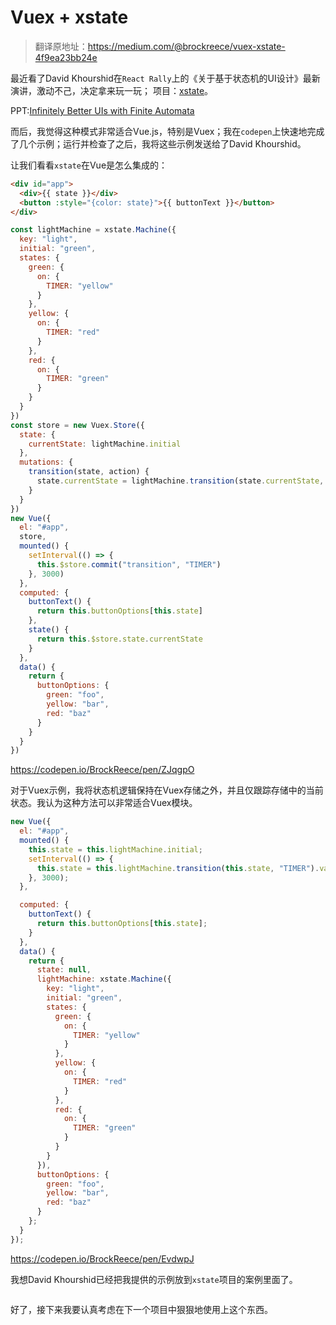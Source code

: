
# Vuex + xstate

>翻译原地址：https://medium.com/@brockreece/vuex-xstate-4f9ea23bb24e

最近看了David Khourshid在`React Rally`上的《关于基于状态机的UI设计》最新演讲，激动不己，决定拿来玩一玩；
项目：[xstate](https://github.com/davidkpiano/xstate)。

PPT:[Infinitely Better UIs with Finite Automata](http://slides.com/davidkhourshid/finite-state-machines#/)

而后，我觉得这种模式非常适合Vue.js，特别是Vuex；我在`codepen`上快速地完成了几个示例；运行并检查了之后，我将这些示例发送给了David Khourshid。

让我们看看`xstate`在Vue是怎么集成的：

```html
<div id="app">
  <div>{{ state }}</div>
  <button :style="{color: state}">{{ buttonText }}</button>
</div>
```

```js
const lightMachine = xstate.Machine({
  key: "light",
  initial: "green",
  states: {
    green: {
      on: {
        TIMER: "yellow"
      }
    },
    yellow: {
      on: {
        TIMER: "red"
      }
    },
    red: {
      on: {
        TIMER: "green"
      }
    }
  }
})
const store = new Vuex.Store({
  state: {
    currentState: lightMachine.initial
  },
  mutations: {
    transition(state, action) {
      state.currentState = lightMachine.transition(state.currentState, action).value
    }
  }
})
new Vue({
  el: "#app",
  store,
  mounted() {
    setInterval(() => {
      this.$store.commit("transition", "TIMER")
    }, 3000)
  },
  computed: {
    buttonText() {
      return this.buttonOptions[this.state]
    },
    state() {
      return this.$store.state.currentState
    }
  },
  data() {
    return {
      buttonOptions: {
        green: "foo",
        yellow: "bar",
        red: "baz"
      }
    }
  }
})

```

https://codepen.io/BrockReece/pen/ZJqgpO

对于Vuex示例，我将状态机逻辑保持在Vuex存储之外，并且仅跟踪存储中的当前状态。我认为这种方法可以非常适合Vuex模块。

```js
new Vue({
  el: "#app",
  mounted() {
    this.state = this.lightMachine.initial;
    setInterval(() => {
      this.state = this.lightMachine.transition(this.state, "TIMER").value;
    }, 3000);
  },

  computed: {
    buttonText() {
      return this.buttonOptions[this.state];
    }
  },
  data() {
    return {
      state: null,
      lightMachine: xstate.Machine({
        key: "light",
        initial: "green",
        states: {
          green: {
            on: {
              TIMER: "yellow"
            }
          },
          yellow: {
            on: {
              TIMER: "red"
            }
          },
          red: {
            on: {
              TIMER: "green"
            }
          }
        }
      }),
      buttonOptions: {
        green: "foo",
        yellow: "bar",
        red: "baz"
      }
    };
  }
});

```


https://codepen.io/BrockReece/pen/EvdwpJ

我想David Khourshid已经把我提供的示例放到`xstate`项目的案例里面了。

![]()

好了，接下来我要认真考虑在下一个项目中狠狠地使用上这个东西。